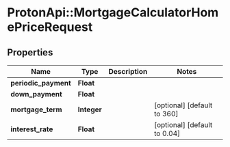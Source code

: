 # ProtonApi::MortgageCalculatorHomePriceRequest

## Properties
Name | Type | Description | Notes
------------ | ------------- | ------------- | -------------
**periodic_payment** | **Float** |  | 
**down_payment** | **Float** |  | 
**mortgage_term** | **Integer** |  | [optional] [default to 360]
**interest_rate** | **Float** |  | [optional] [default to 0.04]


